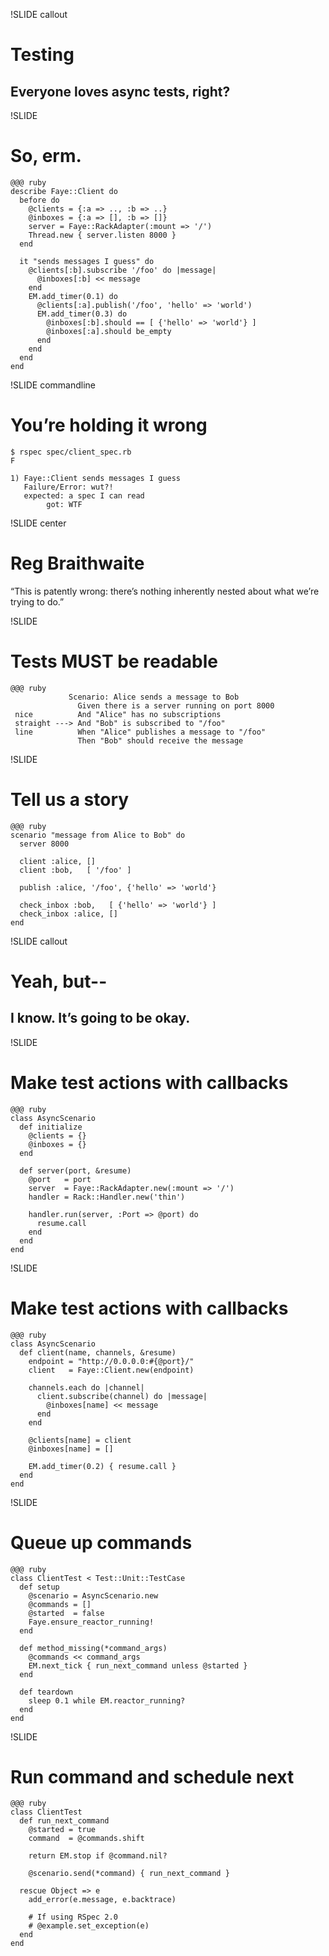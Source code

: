 !SLIDE callout
# Testing
## Everyone loves async tests, right?


!SLIDE
# So, erm.

    @@@ ruby
    describe Faye::Client do
      before do
        @clients = {:a => .., :b => ..}
        @inboxes = {:a => [], :b => []}
        server = Faye::RackAdapter(:mount => '/')
        Thread.new { server.listen 8000 }
      end
      
      it "sends messages I guess" do
        @clients[:b].subscribe '/foo' do |message|
          @inboxes[:b] << message
        end
        EM.add_timer(0.1) do
          @clients[:a].publish('/foo', 'hello' => 'world')
          EM.add_timer(0.3) do
            @inboxes[:b].should == [ {'hello' => 'world'} ]
            @inboxes[:a].should be_empty
          end
        end
      end
    end


!SLIDE commandline
# You’re holding it wrong
    $ rspec spec/client_spec.rb
    F
    
    1) Faye::Client sends messages I guess
       Failure/Error: wut?!
       expected: a spec I can read
            got: WTF


!SLIDE center
# Reg Braithwaite

“This is patently wrong: there’s nothing inherently nested about what we’re trying to do.”


!SLIDE
# Tests MUST be readable

    @@@ ruby
                 Scenario: Alice sends a message to Bob
                   Given there is a server running on port 8000
     nice          And "Alice" has no subscriptions
     straight ---> And "Bob" is subscribed to "/foo"
     line          When "Alice" publishes a message to "/foo"
                   Then "Bob" should receive the message


!SLIDE
# Tell us a story

    @@@ ruby
    scenario "message from Alice to Bob" do
      server 8000
      
      client :alice, []
      client :bob,   [ '/foo' ]
      
      publish :alice, '/foo', {'hello' => 'world'}
      
      check_inbox :bob,   [ {'hello' => 'world'} ]
      check_inbox :alice, []
    end


!SLIDE callout
# Yeah, but--
## I know. It’s going to be okay.


!SLIDE
# Make test actions with callbacks

    @@@ ruby
    class AsyncScenario
      def initialize
        @clients = {}
        @inboxes = {}
      end
      
      def server(port, &resume)
        @port   = port
        server  = Faye::RackAdapter.new(:mount => '/')
        handler = Rack::Handler.new('thin')
        
        handler.run(server, :Port => @port) do
          resume.call
        end
      end
    end


!SLIDE
# Make test actions with callbacks

    @@@ ruby
    class AsyncScenario
      def client(name, channels, &resume)
        endpoint = "http://0.0.0.0:#{@port}/"
        client   = Faye::Client.new(endpoint)
        
        channels.each do |channel|
          client.subscribe(channel) do |message|
            @inboxes[name] << message
          end
        end
        
        @clients[name] = client
        @inboxes[name] = []
        
        EM.add_timer(0.2) { resume.call }
      end
    end


!SLIDE
# Queue up commands

    @@@ ruby
    class ClientTest < Test::Unit::TestCase
      def setup
        @scenario = AsyncScenario.new
        @commands = []
        @started  = false
        Faye.ensure_reactor_running!
      end
      
      def method_missing(*command_args)
        @commands << command_args
        EM.next_tick { run_next_command unless @started }
      end
      
      def teardown
        sleep 0.1 while EM.reactor_running?
      end
    end


!SLIDE
# Run command and schedule next

    @@@ ruby
    class ClientTest
      def run_next_command
        @started = true
        command  = @commands.shift
        
        return EM.stop if @command.nil?
        
        @scenario.send(*command) { run_next_command }
        
      rescue Object => e
        add_error(e.message, e.backtrace)
        
        # If using RSpec 2.0
        # @example.set_exception(e)
      end
    end
